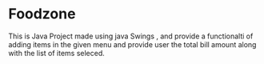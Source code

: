 # Foodzone
 
This is Java Project made using java Swings , and provide a functionalti of adding items in the given menu and provide user the total bill amount along with the list of items seleced.
